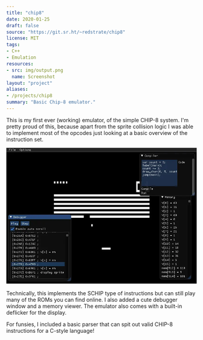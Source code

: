```yaml
---
title: "chip8"
date: 2020-01-25
draft: false
source: "https://git.sr.ht/~redstrate/chip8"
license: MIT
tags:
- C++
- Emulation
resources:
- src: img/output.png
  name: Screenshot
layout: "project"
aliases:
- /projects/chip8
summary: "Basic Chip-8 emulator."
---
```


This is my first ever (working) emulator, of the simple CHIP-8 system. I'm pretty proud of this, because apart from the sprite collision logic I was able to implement most of the opcodes just looking at a basic overview of the instruction set.

![Screenshot of breakout](output.webp)

Technically, this implements the SCHIP type of instructions but can still play many of the ROMs you can find online. I also added a cute debugger window and a memory viewer. The emulator also comes with a built-in deflicker for the display.

For funsies, I included a basic parser that can spit out valid CHIP-8 instructions for a C-style language!
